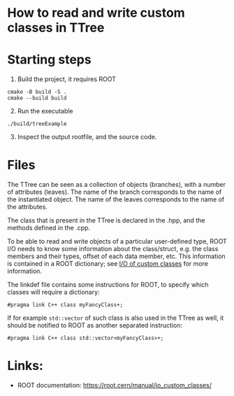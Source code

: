 How to read and write custom classes in TTree
=============================================

# Starting steps

1. Build the project, it requires ROOT

```
cmake -B build -S . 
cmake --build build 
```

2. Run the executable

```
./build/treeExample
```

3. Inspect the output rootfile, and the source code. 

# Files

The TTree can be seen as a collection of objects (branches), with a number of attributes (leaves). The name of the branch corresponds to the name of the instantiated object. The name of the leaves corresponds to the name of the attributes.

The class that is present in the TTree is declared in the .hpp, and the methods defined in the .cpp. 

To be able to read and write objects of a particular user-defined type, ROOT I/O needs to know some information about the class/struct, e.g. the class members and their types, offset of each data member, etc.  This information is contained in a ROOT dictionary; see [I/O of custom classes](https://root.cern/manual/io_custom_classes/#generating-dictionaries) for more information.

The linkdef file contains some instructions for ROOT, to specify which classes will require a dictionary:

```
#pragma link C++ class myFancyClass+;
```

If for example `std::vector` of such class is also used in the TTree as well, it should be notified to ROOT as another separated instruction:

```
#pragma link C++ class std::vector<myFancyClass>+;
```

# Links: 
* ROOT documentation: https://root.cern/manual/io_custom_classes/
